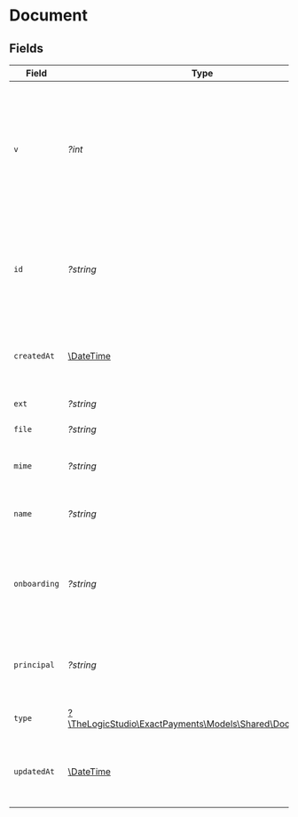 # Document


## Fields

| Field                                                                                                         | Type                                                                                                          | Required                                                                                                      | Description                                                                                                   | Example                                                                                                       |
| ------------------------------------------------------------------------------------------------------------- | ------------------------------------------------------------------------------------------------------------- | ------------------------------------------------------------------------------------------------------------- | ------------------------------------------------------------------------------------------------------------- | ------------------------------------------------------------------------------------------------------------- |
| `v`                                                                                                           | *?int*                                                                                                        | :heavy_minus_sign:                                                                                            | The version number of the Document. Everytime the Document is updated the version number will be incremented. | 0                                                                                                             |
| `id`                                                                                                          | *?string*                                                                                                     | :heavy_minus_sign:                                                                                            | Unique identifier created for the Document upload made for the Onboarding Application.                        | 54c54aeee5efae40813d59b9                                                                                      |
| `createdAt`                                                                                                   | [\DateTime](https://www.php.net/manual/en/class.datetime.php)                                                 | :heavy_minus_sign:                                                                                            | The date and time when the Document was uploaded.                                                             | 2023-07-29T17:39:22.698Z                                                                                      |
| `ext`                                                                                                         | *?string*                                                                                                     | :heavy_minus_sign:                                                                                            | File extension.                                                                                               | jpg                                                                                                           |
| `file`                                                                                                        | *?string*                                                                                                     | :heavy_minus_sign:                                                                                            | File name.                                                                                                    | 6410e416fb40e60a5f12b1eb/articles-of-incorporation-IMG_0358.jpg                                               |
| `mime`                                                                                                        | *?string*                                                                                                     | :heavy_minus_sign:                                                                                            | Multipurpose Internet Mail Extension of the File.                                                             | image/jpeg                                                                                                    |
| `name`                                                                                                        | *?string*                                                                                                     | :heavy_minus_sign:                                                                                            | Name assigned for the Document.                                                                               | DL Copy                                                                                                       |
| `onboarding`                                                                                                  | *?string*                                                                                                     | :heavy_minus_sign:                                                                                            | The Onboarding Application identifier for which the Document was uploaded.                                    | 615633de394b55001c954640                                                                                      |
| `principal`                                                                                                   | *?string*                                                                                                     | :heavy_minus_sign:                                                                                            | The Principal identifier for whom this Document was uploaded.                                                 | 64da8331967613099131f673                                                                                      |
| `type`                                                                                                        | [?\TheLogicStudio\ExactPayments\Models\Shared\DocumentType](../../Models/Shared/DocumentType.md)              | :heavy_minus_sign:                                                                                            | Type of the Document uploaded.                                                                                | drivers-license                                                                                               |
| `updatedAt`                                                                                                   | [\DateTime](https://www.php.net/manual/en/class.datetime.php)                                                 | :heavy_minus_sign:                                                                                            | The date and time when the Document upload was last updated.                                                  | 2023-07-29T17:39:22.698Z                                                                                      |